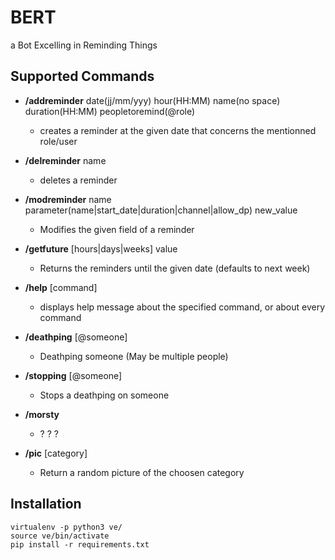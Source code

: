 # BERT

a Bot Excelling in Reminding Things


## Supported Commands

* **/addreminder** date(jj/mm/yyy) hour(HH:MM) name(no space) duration(HH:MM) peopletoremind(@role)

  * creates a reminder at the given date that concerns the mentionned role/user
* **/delreminder** name

  * deletes a reminder
* **/modreminder** name parameter(name|start_date|duration|channel|allow_dp) new_value

  * Modifies the given field of a reminder
* **/getfuture** [hours|days|weeks] value

  * Returns the reminders until the given date (defaults to next week)
* **/help** [command]

  * displays help message about the specified command, or about every command
* **/deathping** [@someone]

  * Deathping someone (May be multiple people)
* **/stopping** [@someone]

  * Stops a deathping on someone
* **/morsty**

  * ? ? ?
* **/pic** [category]

  * Return a random picture of the choosen category

## Installation

```
virtualenv -p python3 ve/
source ve/bin/activate
pip install -r requirements.txt
```
